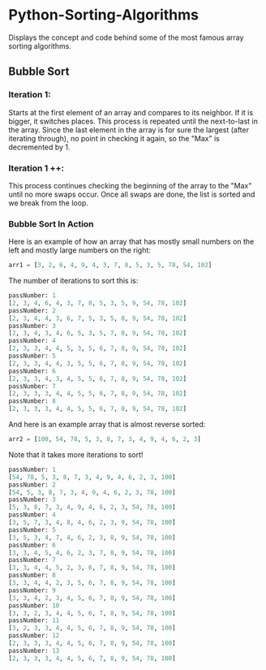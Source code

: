 # Python-Sorting-Algorithms
Displays the concept and code behind some of the most famous array sorting algorithms.

##  Bubble Sort
### Iteration 1:
Starts at the first element of an array and compares to its neighbor.  If it is bigger, it switches places.  This process is repeated until the next-to-last in the array.
Since the last element in the array is for sure the largest (after iterating through), no point in checking it again, so the "Max" is decremented by 1.
### Iteration 1 ++:
This process continues checking the beginning of the array to the "Max" until no more swaps occur.  Once all swaps are done, the list is sorted and we break from the loop.
### Bubble Sort In Action
Here is an example of how an array that has mostly small numbers on the left and mostly large numbers on the right:

```python
arr1 = [3, 2, 6, 4, 9, 4, 3, 7, 8, 5, 3, 5, 78, 54, 102]
```

The number of iterations to sort this is:
```python
passNumber: 1
[2, 3, 4, 6, 4, 3, 7, 8, 5, 3, 5, 9, 54, 78, 102]
passNumber: 2
[2, 3, 4, 4, 3, 6, 7, 5, 3, 5, 8, 9, 54, 78, 102]
passNumber: 3
[2, 3, 4, 3, 4, 6, 5, 3, 5, 7, 8, 9, 54, 78, 102]
passNumber: 4
[2, 3, 3, 4, 4, 5, 3, 5, 6, 7, 8, 9, 54, 78, 102]
passNumber: 5
[2, 3, 3, 4, 4, 3, 5, 5, 6, 7, 8, 9, 54, 78, 102]
passNumber: 6
[2, 3, 3, 4, 3, 4, 5, 5, 6, 7, 8, 9, 54, 78, 102]
passNumber: 7
[2, 3, 3, 3, 4, 4, 5, 5, 6, 7, 8, 9, 54, 78, 102]
passNumber: 8
[2, 3, 3, 3, 4, 4, 5, 5, 6, 7, 8, 9, 54, 78, 102]
```
And here is an example array that is almost reverse sorted:
```python
arr2 = [100, 54, 78, 5, 3, 8, 7, 3, 4, 9, 4, 6, 2, 3]
```
Note that it takes more iterations to sort!
```python
passNumber: 1
[54, 78, 5, 3, 8, 7, 3, 4, 9, 4, 6, 2, 3, 100]
passNumber: 2
[54, 5, 3, 8, 7, 3, 4, 9, 4, 6, 2, 3, 78, 100]
passNumber: 3
[5, 3, 8, 7, 3, 4, 9, 4, 6, 2, 3, 54, 78, 100]
passNumber: 4
[3, 5, 7, 3, 4, 8, 4, 6, 2, 3, 9, 54, 78, 100]
passNumber: 5
[3, 5, 3, 4, 7, 4, 6, 2, 3, 8, 9, 54, 78, 100]
passNumber: 6
[3, 3, 4, 5, 4, 6, 2, 3, 7, 8, 9, 54, 78, 100]
passNumber: 7
[3, 3, 4, 4, 5, 2, 3, 6, 7, 8, 9, 54, 78, 100]
passNumber: 8
[3, 3, 4, 4, 2, 3, 5, 6, 7, 8, 9, 54, 78, 100]
passNumber: 9
[3, 3, 4, 2, 3, 4, 5, 6, 7, 8, 9, 54, 78, 100]
passNumber: 10
[3, 3, 2, 3, 4, 4, 5, 6, 7, 8, 9, 54, 78, 100]
passNumber: 11
[3, 2, 3, 3, 4, 4, 5, 6, 7, 8, 9, 54, 78, 100]
passNumber: 12
[2, 3, 3, 3, 4, 4, 5, 6, 7, 8, 9, 54, 78, 100]
passNumber: 13
[2, 3, 3, 3, 4, 4, 5, 6, 7, 8, 9, 54, 78, 100]
```
